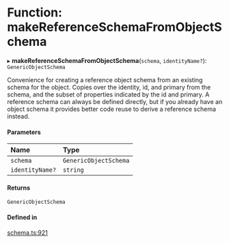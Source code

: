 # Function: makeReferenceSchemaFromObjectSchema

▸ **makeReferenceSchemaFromObjectSchema**(`schema`, `identityName?`): `GenericObjectSchema`

Convenience for creating a reference object schema from an existing schema for the
object. Copies over the identity, id, and primary from the schema, and the subset of
properties indicated by the id and primary.
A reference schema can always be defined directly, but if you already have an object
schema it provides better code reuse to derive a reference schema instead.

#### Parameters

| Name | Type |
| :------ | :------ |
| `schema` | `GenericObjectSchema` |
| `identityName?` | `string` |

#### Returns

`GenericObjectSchema`

#### Defined in

[schema.ts:921](https://github.com/coda/packs-sdk/blob/main/schema.ts#L921)
